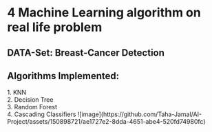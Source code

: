 <h1>4 Machine Learning algorithm on real life problem</h1>
<h2>DATA-Set: Breast-Cancer Detection</h2>
<h2>Algorithms Implemented:</h2>
1. KNN <br>
2. Decision Tree <br>
3. Random Forest <br>
4. Cascading Classifiers 
![image](https://github.com/Taha-Jamal/AI-Project/assets/150898721/ae1727e2-8dda-4651-abe4-520fd74980fc)


